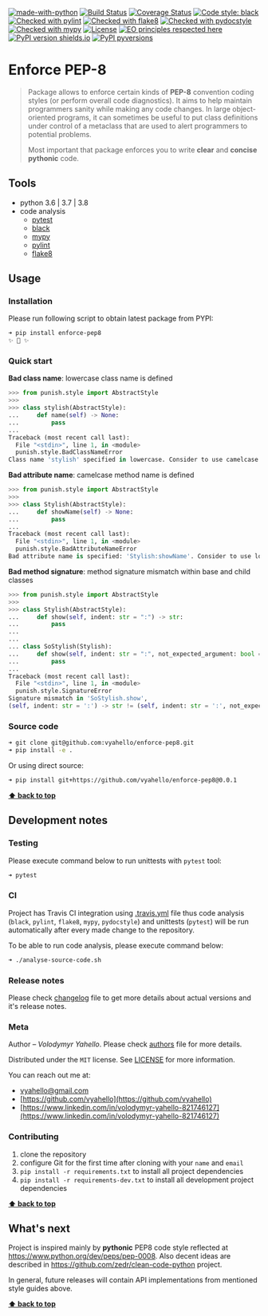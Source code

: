 [![made-with-python](https://img.shields.io/badge/Made%20with-Python-1f425f.svg)](https://www.python.org/)
[![Build Status](https://travis-ci.org/vyahello/enforce-pep8.svg?branch=master)](https://travis-ci.org/vyahello/enforce-pep8)
[![Coverage Status](https://coveralls.io/repos/github/vyahello/enforce-pep8/badge.svg?branch=master)](https://coveralls.io/github/vyahello/enforce-pep8?branch=master)
[![Code style: black](https://img.shields.io/badge/code%20style-black-000000.svg)](https://github.com/psf/black)
[![Checked with pylint](https://img.shields.io/badge/pylint-checked-blue)](https://www.pylint.org)
[![Checked with flake8](https://img.shields.io/badge/flake8-checked-blue)](http://flake8.pycqa.org/)
[![Checked with pydocstyle](https://img.shields.io/badge/pydocstyle-checked-yellowgreen)](http://www.pydocstyle.org/)
[![Checked with mypy](http://www.mypy-lang.org/static/mypy_badge.svg)](http://mypy-lang.org/)
[![License](https://img.shields.io/badge/license-MIT-green.svg)](LICENSE.md)
[![EO principles respected here](https://www.elegantobjects.org/badge.svg)](https://www.elegantobjects.org)
[![PyPI version shields.io](https://img.shields.io/pypi/v/enforce-pep8.svg)](https://pypi.python.org/pypi/enforce-pep8/)
[![PyPI pyversions](https://img.shields.io/pypi/pyversions/enforce-pep8.svg)](https://pypi.python.org/pypi/enforce-pep8/)

# Enforce PEP-8

> Package allows to enforce certain kinds of **PEP-8** convention coding styles (or perform overall code diagnostics).
> It aims to help maintain programmers sanity while making any code changes.
> In large object-oriented programs, it can sometimes be useful to put class definitions under control of a metaclass
> that are used to alert programmers to potential problems.
> 
> Most important that package enforces you to write **clear** and **concise pythonic** code.

## Tools

- python 3.6 | 3.7 | 3.8
- code analysis
  - [pytest](https://pypi.org/project/pytest/)
  - [black](https://black.readthedocs.io/en/stable/)
  - [mypy](http://mypy.readthedocs.io/en/latest)
  - [pylint](https://www.pylint.org/)
  - [flake8](http://flake8.pycqa.org/en/latest/)

## Usage

### Installation

Please run following script to obtain latest package from PYPI:
```bash
➜ pip install enforce-pep8
✨ 🍰 ✨
```
### Quick start

**Bad class name**: lowercase class name is defined
```python
>>> from punish.style import AbstractStyle
>>>
>>> class stylish(AbstractStyle):
...     def name(self) -> None:
...         pass
...
Traceback (most recent call last):
  File "<stdin>", line 1, in <module>
  punish.style.BadClassNameError
Class name 'stylish' specified in lowercase. Consider to use camelcase style!
```

**Bad attribute name**: camelcase method name is defined
```python
>>> from punish.style import AbstractStyle
>>>
>>> class Stylish(AbstractStyle):
...     def showName(self) -> None:
...         pass
...
Traceback (most recent call last):
  File "<stdin>", line 1, in <module>
  punish.style.BadAttributeNameError
Bad attribute name is specified: 'Stylish:showName'. Consider to use lowercase style: 'Stylish:showname'! 
```

**Bad method signature**: method signature mismatch within base and child classes
```python
>>> from punish.style import AbstractStyle
>>>
>>> class Stylish(AbstractStyle):
...     def show(self, indent: str = ":") -> str:
...         pass
...
...
... class SoStylish(Stylish):
...     def show(self, indent: str = ":", not_expected_argument: bool = False) -> str:
...         pass
...
Traceback (most recent call last):
  File "<stdin>", line 1, in <module>
  punish.style.SignatureError
Signature mismatch in 'SoStylish.show', 
(self, indent: str = ':') -> str != (self, indent: str = ':', not_expected_argument: bool = False) -> str 
```

### Source code

```bash
➜ git clone git@github.com:vyahello/enforce-pep8.git
➜ pip install -e .
```

Or using direct source:
```bash
➜ pip install git+https://github.com/vyahello/enforce-pep8@0.0.1
```
**[⬆ back to top](#enforce-pep-8)**

## Development notes

### Testing

Please execute command below to run unittests with `pytest` tool:
```bash
➜ pytest
```

### CI

Project has Travis CI integration using [.travis.yml](.travis.yml) file thus code analysis (`black`, `pylint`, `flake8`, `mypy`, `pydocstyle`) and unittests (`pytest`) will be run automatically after every made change to the repository.

To be able to run code analysis, please execute command below:
```bash
➜ ./analyse-source-code.sh
```
### Release notes

Please check [changelog](CHANGELOG.md) file to get more details about actual versions and it's release notes.

### Meta

Author – _Volodymyr Yahello_. Please check [authors](AUTHORS.md) file for more details.

Distributed under the `MIT` license. See [LICENSE](LICENSE.md) for more information.

You can reach out me at:
* [vyahello@gmail.com](vyahello@gmail.com)
* [https://github.com/vyahello](https://github.com/vyahello)
* [https://www.linkedin.com/in/volodymyr-yahello-821746127](https://www.linkedin.com/in/volodymyr-yahello-821746127)

### Contributing
1. clone the repository
2. configure Git for the first time after cloning with your `name` and `email`
3. `pip install -r requirements.txt` to install all project dependencies
4. `pip install -r requirements-dev.txt` to install all development project dependencies

**[⬆ back to top](#enforce-pep-8)**

## What's next

Project is inspired mainly by **pythonic** PEP8 code style reflected at https://www.python.org/dev/peps/pep-0008.
Also decent ideas are described in https://github.com/zedr/clean-code-python project.

In general, future releases will contain API implementations from mentioned style guides above.

**[⬆ back to top](#enforce-pep-8)**